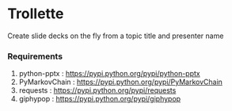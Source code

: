 # Trollette
Create slide decks on the fly from a topic title and presenter name

### Requirements
1) python-pptx : https://pypi.python.org/pypi/python-pptx
2) PyMarkovChain : https://pypi.python.org/pypi/PyMarkovChain
3) requests : https://pypi.python.org/pypi/requests
4) giphypop : https://pypi.python.org/pypi/giphypop 